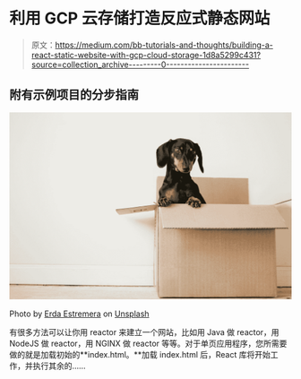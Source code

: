 # 利用 GCP 云存储打造反应式静态网站

> 原文：<https://medium.com/bb-tutorials-and-thoughts/building-a-react-static-website-with-gcp-cloud-storage-1d8a5299c431?source=collection_archive---------0----------------------->

## 附有示例项目的分步指南

![](img/01f762dcd214df0e00d938be70e5a36a.png)

Photo by [Erda Estremera](https://unsplash.com/@erdaest?utm_source=medium&utm_medium=referral) on [Unsplash](https://unsplash.com?utm_source=medium&utm_medium=referral)

有很多方法可以让你用 reactor 来建立一个网站，比如用 Java 做 reactor，用 NodeJS 做 reactor，用 NGINX 做 reactor 等等。对于单页应用程序，您所需要做的就是加载初始的**index.html。**加载 index.html 后，React 库将开始工作，并执行其余的……